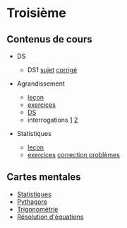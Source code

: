 # Troisième 

## Contenus de cours 
- DS
    - DS1 [sujet](./3eme/ds/t-ds1.pdf) [corrigé](./3eme/ds/t-ds1.pdf)


- Agrandissement
    - [leçon](./3eme/301_agrandissement_cours.pdf)
    - [exercices](./3eme/301_agrandissement_exercices.pdf)
    - [DS](./3eme/301_agrandissement_ds.pdf)
    - interrogations [1](./3eme/301_agrandissement_interro_correction.pdf) [2](./3eme/301_agrandissement_interro2.pdf)

- Statistiques
    - [leçon](./3eme/302_statistiques_cours.pdf)
    - [exercices](./3eme/302_statistiques_exercices.pdf) [correction problèmes](./3eme/302_statistiques_exercices_correctionPB.pdf)

## Cartes mentales

- [Statistiques](./3eme/cartes/t-carte-statistiques.pdf)
- [Pythagore](./3eme/cartes/t-carte-pythagore.pdf)
- [Trigonométrie](./3eme/cartes/t-carte-trigonometrie.pdf)
- [Résolution d'équations](./3eme/cartes/t-carte-equations.pdf)